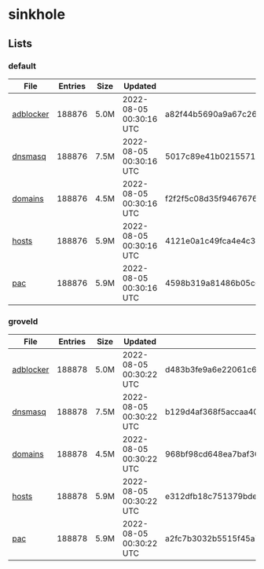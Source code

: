 # sinkhole

## Lists

### default

|File|Entries|Size|Updated|Hash|
|-|-|-|-|-|
|[adblocker](https://raw.githubusercontent.com/groveld/sinkhole/lists/default/adblocker.txt)|188876|5.0M|2022-08-05 00:30:16 UTC|a82f44b5690a9a67c2614af06d2eba9054770f7089417a02aa25775d87cceede|
|[dnsmasq](https://raw.githubusercontent.com/groveld/sinkhole/lists/default/dnsmasq.txt)|188876|7.5M|2022-08-05 00:30:16 UTC|5017c89e41b0215571c32394ded6cbefe5c8e4615ac4963a6653fb73f2354f80|
|[domains](https://raw.githubusercontent.com/groveld/sinkhole/lists/default/domains.txt)|188876|4.5M|2022-08-05 00:30:16 UTC|f2f2f5c08d35f9467676750b40ba8dc366cf2233131cae86c0397e4ae1c40a61|
|[hosts](https://raw.githubusercontent.com/groveld/sinkhole/lists/default/hosts.txt)|188876|5.9M|2022-08-05 00:30:16 UTC|4121e0a1c49fca4e4c32104195ed6c09be84881dfef196dac8397b924a88e550|
|[pac](https://raw.githubusercontent.com/groveld/sinkhole/lists/default/pac.txt)|188876|5.9M|2022-08-05 00:30:16 UTC|4598b319a81486b05c60159b22ac5f38876f3c2e9c41a6ced265ef5d793d44e5|

### groveld

|File|Entries|Size|Updated|Hash|
|-|-|-|-|-|
|[adblocker](https://raw.githubusercontent.com/groveld/sinkhole/lists/groveld/adblocker.txt)|188878|5.0M|2022-08-05 00:30:22 UTC|d483b3fe9a6e22061c68086caa390bbf7e418381179711e7336ee9a969abfef8|
|[dnsmasq](https://raw.githubusercontent.com/groveld/sinkhole/lists/groveld/dnsmasq.txt)|188878|7.5M|2022-08-05 00:30:22 UTC|b129d4af368f5accaa40eb1f3b6afbafa7988d4365be759c28803751864474e5|
|[domains](https://raw.githubusercontent.com/groveld/sinkhole/lists/groveld/domains.txt)|188878|4.5M|2022-08-05 00:30:22 UTC|968bf98cd648ea7baf360c4fe66c0cb7e073fc9006b9dabc4e187785b3effcaa|
|[hosts](https://raw.githubusercontent.com/groveld/sinkhole/lists/groveld/hosts.txt)|188878|5.9M|2022-08-05 00:30:22 UTC|e312dfb18c751379bde94a41d0ecbdd1401ce44a4ec11f0aec81360b5fa5457c|
|[pac](https://raw.githubusercontent.com/groveld/sinkhole/lists/groveld/pac.txt)|188878|5.9M|2022-08-05 00:30:22 UTC|a2fc7b3032b5515f45a7de293bf47423fda2ec29be9a7b8f42d08d676cc0a84a|
